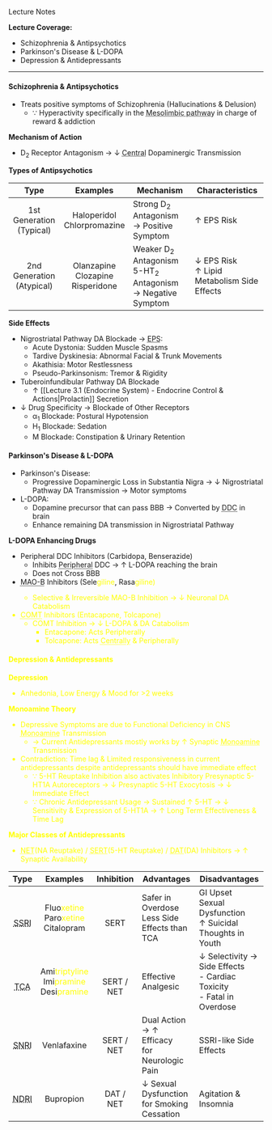 Lecture Notes

**Lecture Coverage:**
- Schizophrenia & Antipsychotics
- Parkinson's Disease & L-DOPA
- Depression & Antidepressants

---
#### **Schizophrenia & Antipsychotics**
- Treats positive symptoms of Schizophrenia (Hallucinations & Delusion)
	- ∵ Hyperactivity specifically in the <abbr Title="from midbrain to Nucleus Accumbens">Mesolimbic pathway</abbr> in charge of reward & addiction

**Mechanism of Action**
- D<sub>2</sub> Receptor Antagonism → ↓ <abbr Title="esp. Mesolimbic pathway">Central</abbr> Dopaminergic Transmission

**Types of Antipsychotics**

|             Type             |                Examples                | Mechanism                                                                         | Characteristics                               |
| :--------------------------: | :------------------------------------: | --------------------------------------------------------------------------------- | --------------------------------------------- |
| 1st Generation<br>(Typical)  |     Haloperidol<br>Chlorpromazine      | Strong D<sub>2</sub> Antagonism → Positive Symptom                                | ↑ EPS Risk<br>                                |
| 2nd Generation<br>(Atypical) | Olanzapine<br>Clozapine<br>Risperidone | Weaker D<sub>2</sub> Antagonism<br>5-HT<sub>2</sub> Antagonism → Negative Symptom | ↓ EPS Risk<br>↑ Lipid Metabolism Side Effects |

**Side Effects**
- Nigrostriatal Pathway DA Blockade → <abbr Title="Extrapyramidal Symptoms">EPS</abbr>:
	- Acute Dystonia: Sudden Muscle Spasms
	- Tardive Dyskinesia: Abnormal Facial & Trunk Movements
	- Akathisia: Motor Restlessness
	- Pseudo-Parkinsonism: Tremor & Rigidity
- Tuberoinfundibular Pathway DA Blockade
	- ↑ [[Lecture 3.1 (Endocrine System) - Endocrine Control & Actions|Prolactin]] Secretion
- ↓ Drug Specificity → Blockade of Other Receptors
	- α<sub>1</sub> Blockade: Postural Hypotension
	- H<sub>1</sub> Blockade: Sedation
	- M Blockade: Constipation & Urinary Retention


#### **Parkinson's Disease & L-DOPA**
- Parkinson's Disease: 
	- Progressive Dopaminergic Loss in Substantia Nigra → ↓ Nigrostriatal Pathway DA Transmission → Motor symptoms
- L-DOPA:
	- Dopamine precursor that can pass BBB → Converted by <abbr Title="DOPA decarboxylase">DDC</abbr> in brain
	- Enhance remaining DA transmission in Nigrostriatal Pathway

**L-DOPA Enhancing Drugs**
- Peripheral DDC Inhibitors (Carbidopa, Benserazide)
	- Inhibits <abbr Title="e.g. Gut, Liver">Peripheral</abbr> DDC → ↑ L-DOPA reaching the brain
	- Does not Cross BBB
- <abbr Title="Monoamine Oxidase-B">MAO-B</abbr> Inhibitors (Sele<font color=yellow>giline</font>, Rasa<font color=yellow>giline</abbr>)
	- Selective & Irreversible MAO-B Inhibition → ↓ Neuronal DA Catabolism
- <abbr Title="Catachol-O-Methyltransferase">COMT</abbr> Inhibitors (Enta<font color=yellow>capone</font>, Tol<font color=yellow>capone</font>)
	- COMT Inhibition → ↓ L-DOPA & DA Catabolism
		- Entacapone: Acts Peripherally
		- Tolcapone: Acts <abbr Title="Crosses BBB">Centrally</abbr> & Peripherally


#### **Depression & Antidepressants**
**Depression**
- Anhedonia, Low Energy & Mood for >2 weeks

**Monoamine Theory**
- Depressive Symptoms are due to Functional Deficiency in CNS <abbr Title="e.g. NA, 5-HT">Monoamine</abbr> Transmission
	- → Current Antidepressants mostly works by ↑ Synaptic <abbr Title="e.g. NA, 5-HT">Monoamine</abbr> Transmission
- Contradiction: Time lag & Limited responsiveness in current antidepressants despite antidepressants should have immediate effect
	- ∵ 5-HT Reuptake Inhibition also activates Inhibitory Presynaptic 5-HT1A Autoreceptors → ↓ Presynaptic 5-HT Exocytosis → ↓ Immediate Effect
	- ∵ Chronic Antidepressant Usage → Sustained ↑ 5-HT → ↓ Sensitivity & Expression of 5-HT1A → ↑ Long Term Effectiveness & Time Lag


**Major Classes of Antidepressants**
- <abbr Title="Neuronal Norepinephrine Transporter">NET</abbr>(NA Reuptake) / <abbr Title="Neuronal Serotonin Transporter">SERT</abbr>(5-HT Reuptake) / <abbr Title="Neuronal Dopamine Transporter">DAT</abbr>(DA) Inhibitors → ↑ Synaptic Availability

|                                   Type                                    |                                                         Examples                                                         |   Inhibition   | Advantages                                      | Disadvantages                                                             |
| :-----------------------------------------------------------------------: | :----------------------------------------------------------------------------------------------------------------------: | :------------: | ----------------------------------------------- | ------------------------------------------------------------------------- |
|   <br><abbr Title="Selective Serotonin Reuptake Inhibitors">SSRI</abbr>   |                Fluo<font color=yellow>xetine</font><br>Paro<font color=yellow>xetine</font><br>Citalopram                |    <br>SERT    | Safer in Overdose<br>Less Side Effects than TCA | GI Upset<br>Sexual Dysfunction<br>↑ Suicidal Thoughts in Youth            |
|     <br><abbr Title="Classical Tricyclic Antidepressants">TCA</abbr>      | Ami<font color=yellow>triptyline</font><br>Imi<font color=yellow>pramine</font><br>Desi<font color=yellow>pramine</font> | <br>SERT / NET | Effective<br>Analgesic                          | ↓ Selectivity → Side Effects<br>- Cardiac Toxicity<br>- Fatal in Overdose |
| <abbr Title="Dual Serotonin/Noradrenaline Reuptake Inhibitor">SNRI</abbr> |                                                       Venlafaxine                                                        |   SERT / NET   | Dual Action → ↑ Efficacy<br>for Neurologic Pain | SSRI-like Side Effects<br>                                                |
|    <abbr Title="Noradrenaline/Dopamine Reuptake Inhibitor">NDRI</abbr>    |                                                        Bupropion                                                         |   DAT / NET    | ↓ Sexual Dysfunction<br>for Smoking Cessation   | Agitation & Insomnia                                                      |
